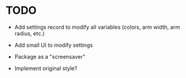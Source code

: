 # TODO

* Add settings record to modify all variables (colors, arm width, arm radius, etc.)

* Add small UI to modify settings

* Package as a "screensaver"

* Implement original style?
